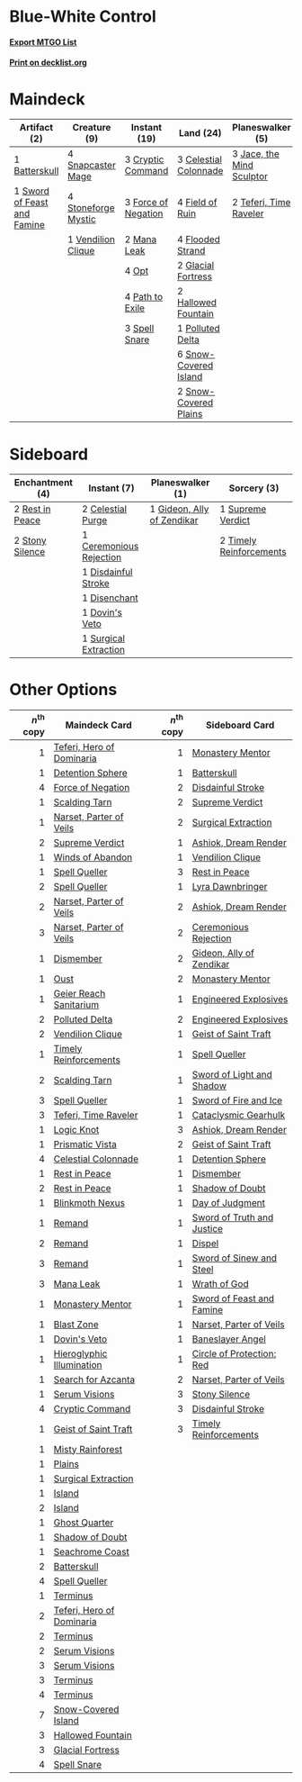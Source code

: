 # Blue-White Control

#### [Export MTGO List](../collection/Blue-White%20Control/Blue-White%20Control.txt)
#### [Print on decklist.org](http://decklist.org/?deckmain=1%09Batterskull%0A3%09Celestial%20Colonnade%0A3%09Cryptic%20Command%0A4%09Field%20of%20Ruin%0A4%09Flooded%20Strand%0A3%09Force%20of%20Negation%0A2%09Glacial%20Fortress%0A2%09Hallowed%20Fountain%0A3%09Jace,%20the%20Mind%20Sculptor%0A2%09Mana%20Leak%0A4%09Opt%0A4%09Path%20to%20Exile%0A1%09Polluted%20Delta%0A4%09Snapcaster%20Mage%0A6%09Snow-Covered%20Island%0A2%09Snow-Covered%20Plains%0A3%09Spell%20Snare%0A4%09Stoneforge%20Mystic%0A1%09Supreme%20Verdict%0A1%09Sword%20of%20Feast%20and%20Famine%0A2%09Teferi,%20Time%20Raveler%0A1%09Vendilion%20Clique&deckside=2%09Celestial%20Purge%0A1%09Ceremonious%20Rejection%0A1%09Disdainful%20Stroke%0A1%09Disenchant%0A1%09Dovin's%20Veto%0A1%09Gideon,%20Ally%20of%20Zendikar%0A2%09Rest%20in%20Peace%0A2%09Stony%20Silence%0A1%09Supreme%20Verdict%0A1%09Surgical%20Extraction%0A2%09Timely%20Reinforcements)
# Maindeck

|                                             Artifact (2)                                             |                                         Creature (9)                                         |                                         Instant (19)                                         |                                           Land (24)                                            |                                          Planeswalker (5)                                          |                                        Sorcery (1)                                         |
|------------------------------------------------------------------------------------------------------|----------------------------------------------------------------------------------------------|----------------------------------------------------------------------------------------------|------------------------------------------------------------------------------------------------|----------------------------------------------------------------------------------------------------|--------------------------------------------------------------------------------------------|
|1 [Batterskull](http://gatherer.wizards.com/Pages/Card/Details.aspx?multiverseid=233055)              |4 [Snapcaster Mage](http://gatherer.wizards.com/Pages/Card/Details.aspx?multiverseid=227676)  |3 [Cryptic Command](http://gatherer.wizards.com/Pages/Card/Details.aspx?multiverseid=438614)  |3 [Celestial Colonnade](http://gatherer.wizards.com/Pages/Card/Details.aspx?multiverseid=457137)|3 [Jace, the Mind Sculptor](http://gatherer.wizards.com/Pages/Card/Details.aspx?multiverseid=442051)|1 [Supreme Verdict](http://gatherer.wizards.com/Pages/Card/Details.aspx?multiverseid=438776)|
|1 [Sword of Feast and Famine](http://gatherer.wizards.com/Pages/Card/Details.aspx?multiverseid=214070)|4 [Stoneforge Mystic](http://gatherer.wizards.com/Pages/Card/Details.aspx?multiverseid=198383)|3 [Force of Negation](http://gatherer.wizards.com/Pages/Card/Details.aspx?multiverseid=464001)|4 [Field of Ruin](http://gatherer.wizards.com/Pages/Card/Details.aspx?multiverseid=435415)      |2 [Teferi, Time Raveler](http://gatherer.wizards.com/Pages/Card/Details.aspx?multiverseid=461148)   |                                                                                            |
|                                                                                                      |1 [Vendilion Clique](http://gatherer.wizards.com/Pages/Card/Details.aspx?multiverseid=442065) |2 [Mana Leak](http://gatherer.wizards.com/Pages/Card/Details.aspx?multiverseid=45242)         |4 [Flooded Strand](http://gatherer.wizards.com/Pages/Card/Details.aspx?multiverseid=405098)     |                                                                                                    |                                                                                            |
|                                                                                                      |                                                                                              |4 [Opt](http://gatherer.wizards.com/Pages/Card/Details.aspx?multiverseid=442948)              |2 [Glacial Fortress](http://gatherer.wizards.com/Pages/Card/Details.aspx?multiverseid=190562)   |                                                                                                    |                                                                                            |
|                                                                                                      |                                                                                              |4 [Path to Exile](http://gatherer.wizards.com/Pages/Card/Details.aspx?multiverseid=220511)    |2 [Hallowed Fountain](http://gatherer.wizards.com/Pages/Card/Details.aspx?multiverseid=97071)   |                                                                                                    |                                                                                            |
|                                                                                                      |                                                                                              |3 [Spell Snare](http://gatherer.wizards.com/Pages/Card/Details.aspx?multiverseid=446100)      |1 [Polluted Delta](http://gatherer.wizards.com/Pages/Card/Details.aspx?multiverseid=405104)     |                                                                                                    |                                                                                            |
|                                                                                                      |                                                                                              |                                                                                              |6 [Snow-Covered Island](http://gatherer.wizards.com/Pages/Card/Details.aspx?multiverseid=121130)|                                                                                                    |                                                                                            |
|                                                                                                      |                                                                                              |                                                                                              |2 [Snow-Covered Plains](http://gatherer.wizards.com/Pages/Card/Details.aspx?multiverseid=121267)|                                                                                                    |                                                                                            |


# Sideboard

|                                     Enchantment (4)                                      |                                           Instant (7)                                            |                                          Planeswalker (1)                                           |                                           Sorcery (3)                                            |
|------------------------------------------------------------------------------------------|--------------------------------------------------------------------------------------------------|-----------------------------------------------------------------------------------------------------|--------------------------------------------------------------------------------------------------|
|2 [Rest in Peace](http://gatherer.wizards.com/Pages/Card/Details.aspx?multiverseid=442021)|2 [Celestial Purge](http://gatherer.wizards.com/Pages/Card/Details.aspx?multiverseid=183055)      |1 [Gideon, Ally of Zendikar](http://gatherer.wizards.com/Pages/Card/Details.aspx?multiverseid=401897)|1 [Supreme Verdict](http://gatherer.wizards.com/Pages/Card/Details.aspx?multiverseid=438776)      |
|2 [Stony Silence](http://gatherer.wizards.com/Pages/Card/Details.aspx?multiverseid=247425)|1 [Ceremonious Rejection](http://gatherer.wizards.com/Pages/Card/Details.aspx?multiverseid=417613)|                                                                                                     |2 [Timely Reinforcements](http://gatherer.wizards.com/Pages/Card/Details.aspx?multiverseid=220074)|
|                                                                                          |1 [Disdainful Stroke](http://gatherer.wizards.com/Pages/Card/Details.aspx?multiverseid=420705)    |                                                                                                     |                                                                                                  |
|                                                                                          |1 [Disenchant](http://gatherer.wizards.com/Pages/Card/Details.aspx?multiverseid=847)              |                                                                                                     |                                                                                                  |
|                                                                                          |1 [Dovin's Veto](http://gatherer.wizards.com/Pages/Card/Details.aspx?multiverseid=461120)         |                                                                                                     |                                                                                                  |
|                                                                                          |1 [Surgical Extraction](http://gatherer.wizards.com/Pages/Card/Details.aspx?multiverseid=397706)  |                                                                                                     |                                                                                                  |


# Other Options

|*n*<sup>th</sup> copy|                                           Maindeck Card                                            |*n*<sup>th</sup> copy|                                           Sideboard Card                                            |
|--------------------:|----------------------------------------------------------------------------------------------------|--------------------:|-----------------------------------------------------------------------------------------------------|
|                    1|[Teferi, Hero of Dominaria](http://gatherer.wizards.com/Pages/Card/Details.aspx?multiverseid=443095)|                    1|[Monastery Mentor](http://gatherer.wizards.com/Pages/Card/Details.aspx?multiverseid=391883)          |
|                    1|[Detention Sphere](http://gatherer.wizards.com/Pages/Card/Details.aspx?multiverseid=460139)         |                    1|[Batterskull](http://gatherer.wizards.com/Pages/Card/Details.aspx?multiverseid=233055)               |
|                    4|[Force of Negation](http://gatherer.wizards.com/Pages/Card/Details.aspx?multiverseid=464001)        |                    2|[Disdainful Stroke](http://gatherer.wizards.com/Pages/Card/Details.aspx?multiverseid=420705)         |
|                    1|[Scalding Tarn](http://gatherer.wizards.com/Pages/Card/Details.aspx?multiverseid=405107)            |                    2|[Supreme Verdict](http://gatherer.wizards.com/Pages/Card/Details.aspx?multiverseid=438776)           |
|                    1|[Narset, Parter of Veils](http://gatherer.wizards.com/Pages/Card/Details.aspx?multiverseid=460988)  |                    2|[Surgical Extraction](http://gatherer.wizards.com/Pages/Card/Details.aspx?multiverseid=397706)       |
|                    2|[Supreme Verdict](http://gatherer.wizards.com/Pages/Card/Details.aspx?multiverseid=438776)          |                    1|[Ashiok, Dream Render](http://gatherer.wizards.com/Pages/Card/Details.aspx?multiverseid=461155)      |
|                    1|[Winds of Abandon](http://gatherer.wizards.com/Pages/Card/Details.aspx?multiverseid=463986)         |                    1|[Vendilion Clique](http://gatherer.wizards.com/Pages/Card/Details.aspx?multiverseid=442065)          |
|                    1|[Spell Queller](http://gatherer.wizards.com/Pages/Card/Details.aspx?multiverseid=414494)            |                    3|[Rest in Peace](http://gatherer.wizards.com/Pages/Card/Details.aspx?multiverseid=442021)             |
|                    2|[Spell Queller](http://gatherer.wizards.com/Pages/Card/Details.aspx?multiverseid=414494)            |                    1|[Lyra Dawnbringer](http://gatherer.wizards.com/Pages/Card/Details.aspx?multiverseid=442914)          |
|                    2|[Narset, Parter of Veils](http://gatherer.wizards.com/Pages/Card/Details.aspx?multiverseid=460988)  |                    2|[Ashiok, Dream Render](http://gatherer.wizards.com/Pages/Card/Details.aspx?multiverseid=461155)      |
|                    3|[Narset, Parter of Veils](http://gatherer.wizards.com/Pages/Card/Details.aspx?multiverseid=460988)  |                    2|[Ceremonious Rejection](http://gatherer.wizards.com/Pages/Card/Details.aspx?multiverseid=417613)     |
|                    1|[Dismember](http://gatherer.wizards.com/Pages/Card/Details.aspx?multiverseid=382182)                |                    2|[Gideon, Ally of Zendikar](http://gatherer.wizards.com/Pages/Card/Details.aspx?multiverseid=401897)  |
|                    1|[Oust](http://gatherer.wizards.com/Pages/Card/Details.aspx?multiverseid=401649)                     |                    2|[Monastery Mentor](http://gatherer.wizards.com/Pages/Card/Details.aspx?multiverseid=391883)          |
|                    1|[Geier Reach Sanitarium](http://gatherer.wizards.com/Pages/Card/Details.aspx?multiverseid=414510)   |                    1|[Engineered Explosives](http://gatherer.wizards.com/Pages/Card/Details.aspx?multiverseid=50139)      |
|                    2|[Polluted Delta](http://gatherer.wizards.com/Pages/Card/Details.aspx?multiverseid=405104)           |                    2|[Engineered Explosives](http://gatherer.wizards.com/Pages/Card/Details.aspx?multiverseid=50139)      |
|                    2|[Vendilion Clique](http://gatherer.wizards.com/Pages/Card/Details.aspx?multiverseid=442065)         |                    1|[Geist of Saint Traft](http://gatherer.wizards.com/Pages/Card/Details.aspx?multiverseid=409577)      |
|                    1|[Timely Reinforcements](http://gatherer.wizards.com/Pages/Card/Details.aspx?multiverseid=220074)    |                    1|[Spell Queller](http://gatherer.wizards.com/Pages/Card/Details.aspx?multiverseid=414494)             |
|                    2|[Scalding Tarn](http://gatherer.wizards.com/Pages/Card/Details.aspx?multiverseid=405107)            |                    1|[Sword of Light and Shadow](http://gatherer.wizards.com/Pages/Card/Details.aspx?multiverseid=47453)  |
|                    3|[Spell Queller](http://gatherer.wizards.com/Pages/Card/Details.aspx?multiverseid=414494)            |                    1|[Sword of Fire and Ice](http://gatherer.wizards.com/Pages/Card/Details.aspx?multiverseid=46429)      |
|                    3|[Teferi, Time Raveler](http://gatherer.wizards.com/Pages/Card/Details.aspx?multiverseid=461148)     |                    1|[Cataclysmic Gearhulk](http://gatherer.wizards.com/Pages/Card/Details.aspx?multiverseid=417582)      |
|                    1|[Logic Knot](http://gatherer.wizards.com/Pages/Card/Details.aspx?multiverseid=126151)               |                    3|[Ashiok, Dream Render](http://gatherer.wizards.com/Pages/Card/Details.aspx?multiverseid=461155)      |
|                    1|[Prismatic Vista](http://gatherer.wizards.com/Pages/Card/Details.aspx?multiverseid=464193)          |                    2|[Geist of Saint Traft](http://gatherer.wizards.com/Pages/Card/Details.aspx?multiverseid=409577)      |
|                    4|[Celestial Colonnade](http://gatherer.wizards.com/Pages/Card/Details.aspx?multiverseid=457137)      |                    1|[Detention Sphere](http://gatherer.wizards.com/Pages/Card/Details.aspx?multiverseid=460139)          |
|                    1|[Rest in Peace](http://gatherer.wizards.com/Pages/Card/Details.aspx?multiverseid=442021)            |                    1|[Dismember](http://gatherer.wizards.com/Pages/Card/Details.aspx?multiverseid=382182)                 |
|                    2|[Rest in Peace](http://gatherer.wizards.com/Pages/Card/Details.aspx?multiverseid=442021)            |                    1|[Shadow of Doubt](http://gatherer.wizards.com/Pages/Card/Details.aspx?multiverseid=83827)            |
|                    1|[Blinkmoth Nexus](http://gatherer.wizards.com/Pages/Card/Details.aspx?multiverseid=39439)           |                    1|[Day of Judgment](http://gatherer.wizards.com/Pages/Card/Details.aspx?multiverseid=439344)           |
|                    1|[Remand](http://gatherer.wizards.com/Pages/Card/Details.aspx?multiverseid=380255)                   |                    1|[Sword of Truth and Justice](http://gatherer.wizards.com/Pages/Card/Details.aspx?multiverseid=464178)|
|                    2|[Remand](http://gatherer.wizards.com/Pages/Card/Details.aspx?multiverseid=380255)                   |                    1|[Dispel](http://gatherer.wizards.com/Pages/Card/Details.aspx?multiverseid=401858)                    |
|                    3|[Remand](http://gatherer.wizards.com/Pages/Card/Details.aspx?multiverseid=380255)                   |                    1|[Sword of Sinew and Steel](http://gatherer.wizards.com/Pages/Card/Details.aspx?multiverseid=464177)  |
|                    3|[Mana Leak](http://gatherer.wizards.com/Pages/Card/Details.aspx?multiverseid=45242)                 |                    1|[Wrath of God](http://gatherer.wizards.com/Pages/Card/Details.aspx?multiverseid=129808)              |
|                    1|[Monastery Mentor](http://gatherer.wizards.com/Pages/Card/Details.aspx?multiverseid=391883)         |                    1|[Sword of Feast and Famine](http://gatherer.wizards.com/Pages/Card/Details.aspx?multiverseid=214070) |
|                    1|[Blast Zone](http://gatherer.wizards.com/Pages/Card/Details.aspx?multiverseid=461171)               |                    1|[Narset, Parter of Veils](http://gatherer.wizards.com/Pages/Card/Details.aspx?multiverseid=460988)   |
|                    1|[Dovin's Veto](http://gatherer.wizards.com/Pages/Card/Details.aspx?multiverseid=461120)             |                    1|[Baneslayer Angel](http://gatherer.wizards.com/Pages/Card/Details.aspx?multiverseid=191065)          |
|                    1|[Hieroglyphic Illumination](http://gatherer.wizards.com/Pages/Card/Details.aspx?multiverseid=426759)|                    1|[Circle of Protection: Red](http://gatherer.wizards.com/Pages/Card/Details.aspx?multiverseid=841)    |
|                    1|[Search for Azcanta](http://gatherer.wizards.com/Pages/Card/Details.aspx?multiverseid=435226)       |                    2|[Narset, Parter of Veils](http://gatherer.wizards.com/Pages/Card/Details.aspx?multiverseid=460988)   |
|                    1|[Serum Visions](http://gatherer.wizards.com/Pages/Card/Details.aspx?multiverseid=50145)             |                    3|[Stony Silence](http://gatherer.wizards.com/Pages/Card/Details.aspx?multiverseid=247425)             |
|                    4|[Cryptic Command](http://gatherer.wizards.com/Pages/Card/Details.aspx?multiverseid=438614)          |                    3|[Disdainful Stroke](http://gatherer.wizards.com/Pages/Card/Details.aspx?multiverseid=420705)         |
|                    1|[Geist of Saint Traft](http://gatherer.wizards.com/Pages/Card/Details.aspx?multiverseid=409577)     |                    3|[Timely Reinforcements](http://gatherer.wizards.com/Pages/Card/Details.aspx?multiverseid=220074)     |
|                    1|[Misty Rainforest](http://gatherer.wizards.com/Pages/Card/Details.aspx?multiverseid=405102)         |                     |                                                                                                     |
|                    1|[Plains](http://gatherer.wizards.com/Pages/Card/Details.aspx?multiverseid=439856)                   |                     |                                                                                                     |
|                    1|[Surgical Extraction](http://gatherer.wizards.com/Pages/Card/Details.aspx?multiverseid=397706)      |                     |                                                                                                     |
|                    1|[Island](http://gatherer.wizards.com/Pages/Card/Details.aspx?multiverseid=439857)                   |                     |                                                                                                     |
|                    2|[Island](http://gatherer.wizards.com/Pages/Card/Details.aspx?multiverseid=439857)                   |                     |                                                                                                     |
|                    1|[Ghost Quarter](http://gatherer.wizards.com/Pages/Card/Details.aspx?multiverseid=389534)            |                     |                                                                                                     |
|                    1|[Shadow of Doubt](http://gatherer.wizards.com/Pages/Card/Details.aspx?multiverseid=83827)           |                     |                                                                                                     |
|                    1|[Seachrome Coast](http://gatherer.wizards.com/Pages/Card/Details.aspx?multiverseid=209399)          |                     |                                                                                                     |
|                    2|[Batterskull](http://gatherer.wizards.com/Pages/Card/Details.aspx?multiverseid=233055)              |                     |                                                                                                     |
|                    4|[Spell Queller](http://gatherer.wizards.com/Pages/Card/Details.aspx?multiverseid=414494)            |                     |                                                                                                     |
|                    1|[Terminus](http://gatherer.wizards.com/Pages/Card/Details.aspx?multiverseid=262703)                 |                     |                                                                                                     |
|                    2|[Teferi, Hero of Dominaria](http://gatherer.wizards.com/Pages/Card/Details.aspx?multiverseid=443095)|                     |                                                                                                     |
|                    2|[Terminus](http://gatherer.wizards.com/Pages/Card/Details.aspx?multiverseid=262703)                 |                     |                                                                                                     |
|                    2|[Serum Visions](http://gatherer.wizards.com/Pages/Card/Details.aspx?multiverseid=50145)             |                     |                                                                                                     |
|                    3|[Serum Visions](http://gatherer.wizards.com/Pages/Card/Details.aspx?multiverseid=50145)             |                     |                                                                                                     |
|                    3|[Terminus](http://gatherer.wizards.com/Pages/Card/Details.aspx?multiverseid=262703)                 |                     |                                                                                                     |
|                    4|[Terminus](http://gatherer.wizards.com/Pages/Card/Details.aspx?multiverseid=262703)                 |                     |                                                                                                     |
|                    7|[Snow-Covered Island](http://gatherer.wizards.com/Pages/Card/Details.aspx?multiverseid=121130)      |                     |                                                                                                     |
|                    3|[Hallowed Fountain](http://gatherer.wizards.com/Pages/Card/Details.aspx?multiverseid=97071)         |                     |                                                                                                     |
|                    3|[Glacial Fortress](http://gatherer.wizards.com/Pages/Card/Details.aspx?multiverseid=190562)         |                     |                                                                                                     |
|                    4|[Spell Snare](http://gatherer.wizards.com/Pages/Card/Details.aspx?multiverseid=446100)              |                     |                                                                                                     |

